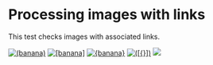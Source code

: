 # Processing images with links

This test checks images with associated links.

[![\(banana\)](http://placehold.it/350x150#\(banana\))](http://some.link)
[![\[banana\]](http://placehold.it/350x150#\[banana\])](http://some.link)
[![{banana}](http://placehold.it/350x150#{banana})](http://some.link)
[![\(\[{}\]\)](http://placehold.it/350x150#\(\[{}\]\))](http://some.link)
[![](http://placehold.it/350x150#\(\[{}\]\))](http://some.link)
